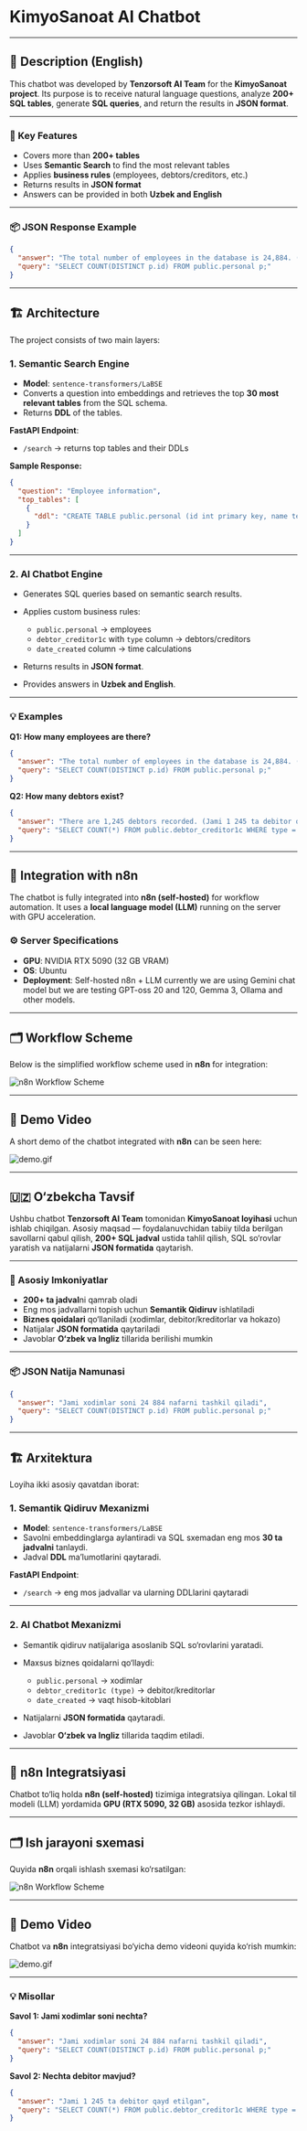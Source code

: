 # KimyoSanoat AI Chatbot

---

## 📖 Description (English)

This chatbot was developed by **Tenzorsoft AI Team** for the **KimyoSanoat project**.
Its purpose is to receive natural language questions, analyze **200+ SQL tables**, generate **SQL queries**, and return the results in **JSON format**.

---

### 🔑 Key Features

* Covers more than **200+ tables**
* Uses **Semantic Search** to find the most relevant tables
* Applies **business rules** (employees, debtors/creditors, etc.)
* Returns results in **JSON format**
* Answers can be provided in both **Uzbek and English**

---

### 📦 JSON Response Example

```json
{
  "answer": "The total number of employees in the database is 24,884. (Jami xodimlar soni 24 884 nafarni tashkil qiladi.)",
  "query": "SELECT COUNT(DISTINCT p.id) FROM public.personal p;"
}
```

---

## 🏗️ Architecture

The project consists of two main layers:

### 1. Semantic Search Engine

* **Model**: `sentence-transformers/LaBSE`
* Converts a question into embeddings and retrieves the top **30 most relevant tables** from the SQL schema.
* Returns **DDL** of the tables.

**FastAPI Endpoint**:

* `/search` → returns top tables and their DDLs

**Sample Response:**

```json
{
  "question": "Employee information",
  "top_tables": [
    {
      "ddl": "CREATE TABLE public.personal (id int primary key, name text, ...);"
    }
  ]
}
```

---

### 2. AI Chatbot Engine

* Generates SQL queries based on semantic search results.
* Applies custom business rules:

  * `public.personal` → employees
  * `debtor_creditor1c` with `type` column → debtors/creditors
  * `date_created` column → time calculations
* Returns results in **JSON format**.
* Provides answers in **Uzbek and English**.

---

### 💡 Examples

**Q1: How many employees are there?**

```json
{
  "answer": "The total number of employees in the database is 24,884. (Jami xodimlar soni 24 884 nafarni tashkil qiladi.)",
  "query": "SELECT COUNT(DISTINCT p.id) FROM public.personal p;"
}
```

**Q2: How many debtors exist?**

```json
{
  "answer": "There are 1,245 debtors recorded. (Jami 1 245 ta debitor qayd etilgan.)",
  "query": "SELECT COUNT(*) FROM public.debtor_creditor1c WHERE type = 'debitor';"
}
```

---

## 🔗 Integration with n8n

The chatbot is fully integrated into **n8n (self-hosted)** for workflow automation.
It uses a **local language model (LLM)** running on the server with GPU acceleration.

### ⚙️ Server Specifications

* **GPU**: NVIDIA RTX 5090 (32 GB VRAM)
* **OS**: Ubuntu
* **Deployment**: Self-hosted n8n +  LLM currently we are using Gemini chat model but we are testing GPT-oss 20 and 120, Gemma 3,  Ollama and other models.

---

## 🗂️ Workflow Scheme

Below is the simplified workflow scheme used in **n8n** for integration:

![n8n Workflow Scheme](demo.jpg)

---

## 🎥 Demo Video

A short demo of the chatbot integrated with **n8n** can be seen here:

![demo.gif](demo.gif)

---

## 🇺🇿 O‘zbekcha Tavsif

Ushbu chatbot **Tenzorsoft AI Team** tomonidan **KimyoSanoat loyihasi** uchun ishlab chiqilgan.
Asosiy maqsad — foydalanuvchidan tabiiy tilda berilgan savollarni qabul qilish, **200+ SQL jadval** ustida tahlil qilish, SQL so‘rovlar yaratish va natijalarni **JSON formatida** qaytarish.

---

### 🔑 Asosiy Imkoniyatlar

* **200+ ta jadval**ni qamrab oladi
* Eng mos jadvallarni topish uchun **Semantik Qidiruv** ishlatiladi
* **Biznes qoidalari** qo‘llaniladi (xodimlar, debitor/kreditorlar va hokazo)
* Natijalar **JSON formatida** qaytariladi
* Javoblar **O‘zbek va Ingliz** tillarida berilishi mumkin

---

### 📦 JSON Natija Namunasi

```json
{
  "answer": "Jami xodimlar soni 24 884 nafarni tashkil qiladi",
  "query": "SELECT COUNT(DISTINCT p.id) FROM public.personal p;"
}
```

---

## 🏗️ Arxitektura

Loyiha ikki asosiy qavatdan iborat:

### 1. Semantik Qidiruv Mexanizmi

* **Model**: `sentence-transformers/LaBSE`
* Savolni embeddinglarga aylantiradi va SQL sxemadan eng mos **30 ta jadvalni** tanlaydi.
* Jadval **DDL** ma’lumotlarini qaytaradi.

**FastAPI Endpoint**:

* `/search` → eng mos jadvallar va ularning DDLlarini qaytaradi

---

### 2. AI Chatbot Mexanizmi

* Semantik qidiruv natijalariga asoslanib SQL so‘rovlarini yaratadi.
* Maxsus biznes qoidalarni qo‘llaydi:

  * `public.personal` → xodimlar
  * `debtor_creditor1c (type)` → debitor/kreditorlar
  * `date_created` → vaqt hisob-kitoblari
* Natijalarni **JSON formatida** qaytaradi.
* Javoblar **O‘zbek va Ingliz** tillarida taqdim etiladi.

---

## 🔗 n8n Integratsiyasi

Chatbot to‘liq holda **n8n (self-hosted)** tizimiga integratsiya qilingan.
Lokal til modeli (LLM) yordamida **GPU (RTX 5090, 32 GB)** asosida tezkor ishlaydi.

---

## 🗂️ Ish jarayoni sxemasi

Quyida **n8n** orqali ishlash sxemasi ko‘rsatilgan:

![n8n Workflow Scheme](/demo.jpg)

---

## 🎥 Demo Video

Chatbot va **n8n** integratsiyasi bo‘yicha demo videoni quyida ko‘rish mumkin:

![demo.gif](demo.gif)

---

### 💡 Misollar

**Savol 1: Jami xodimlar soni nechta?**

```json
{
  "answer": "Jami xodimlar soni 24 884 nafarni tashkil qiladi",
  "query": "SELECT COUNT(DISTINCT p.id) FROM public.personal p;"
}
```

**Savol 2: Nechta debitor mavjud?**

```json
{
  "answer": "Jami 1 245 ta debitor qayd etilgan",
  "query": "SELECT COUNT(*) FROM public.debtor_creditor1c WHERE type = 'debitor';"
}
```
